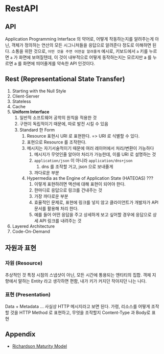 # RestAPI

## API
Application Programming Interface 의 약어로, 어떻게 작동하는지를 알려주는게 아닌, 객체가 정의하는 연산의 모든 시그니처들을 응답으로 알려준다 정도로 이해하면 된다.
소통을 위한 것으로, `어떤 것을 주면 어떤걸 알려줄게`
예시로, 키보드에서 `a` 키를 누르면 `a` 가 화면에 보여질텐데, 이 것이 내부적으로 어떻게 동작하는지는 모르지만 a 를 누르면 a 를 화면에 띄어줄게를 약속한  API 인것이다.

## Rest (Representational State Transfer)
1. Starting with the Null Style
2. Client-Server
3. Stateless
4. Cache
5. **Uniform Interface**
    1. 일반적 소프트웨어 공학의 원칙을 적용한 것
    2. 구현이 독립적이기 때문에, 따로 발전 시킬 수 있음
    3. Standard 한 Form
        1. Resource 표현시 URI 로 표현한다. => URI 로 식별할 수 있다.
        2. 표현으로 Resource 를 조작한다.
        3. 메시지는 자기서술적이기 때문에 여러 레이어에서 처리/변환이  가능하다
            1. 메시지가 무엇인줄 알아야 처리가 가능한데, 이를 URI 로 설명하는 것
            2. `application/json` 이 아니라 `application/dns+json`
                1. dns 를 조작할 거고, json 으로 보내줄게
            3. 까다로운 부분
        4. Hypermedia as the Engine of Application State (HATEOAS) ???
            1. 이렇게 표현하려면 액션에 대해 표현이 되어야 한다.
            2. 한마디로 응답으로 링크를 건내주는 것
            3. 가장 까다로운 부분
            4. 효율적인 문제로, 표현에 링크를 넣지 않고 클라이언트가 개발자가 API 문서를 활용해 처리 한다.
            5. 예를 들어 어떤 응답을 주고 상세하게 보고 싶어할 경우에 응답으로 상세 API 링크를 내려주는 것
6. Layered Architecture
7. Code-On-Demand

## 자원과 표현

### 자원 (Resource)
추상적인 것
특정 시점의 스냅샷이 아닌, 모든 시간에 통용되는 엔티티의 집합. 객체 지향에서 말하는 Entity 라고 생각하면 편함, 내가 키가 커지던 작아지던 나는 나다.

### 표현 (Presentation)
Data + Metadata ...
사실상 HTTP 메시지라고 보면 된다. 가령, 리소스를 어떻게 조작할 것을 HTTP Method 로 표현하고, 무엇을 조작할지 Content-Type 과 Body로 표현

## Appendix
- [Richardson Maturity Model](./Richardson.md)